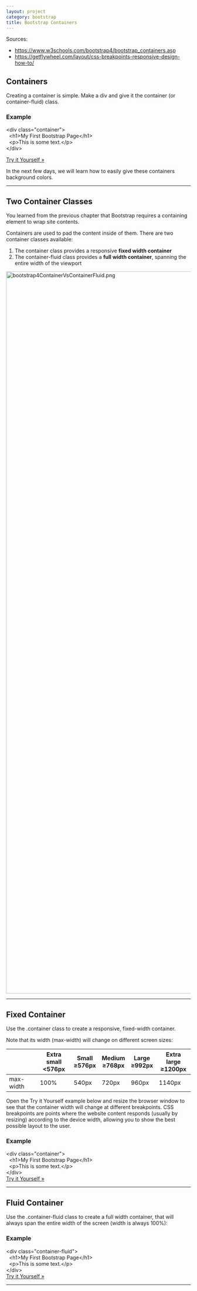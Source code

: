 ```yaml
---
layout: project
category: bootstrap
title: Bootstrap Containers
---
```

<p>Sources:</p>
<ul>
<li><a href="https://www.w3schools.com/bootstrap4/bootstrap_containers.asp">https://www.w3schools.com/bootstrap4/bootstrap_containers.asp</a></li>
<li><a href="https://getflywheel.com/layout/css-breakpoints-responsive-design-how-to/">https://getflywheel.com/layout/css-breakpoints-responsive-design-how-to/</a></li>
</ul>
<h2>Containers</h2>
<p><span >Creating a container is simple. Make a div and give it the container (or container-fluid) class.</span></p>
<h3>Example</h3>
<div class="w3-code notranslate htmlHigh">
<span class="tagnamecolor" ><span class="tagcolor">&lt;</span>div<span class="attributecolor"> class<span class="attributevaluecolor">="container"</span></span><span class="tagcolor">&gt;</span></span><br>  <span class="tagnamecolor"><span class="tagcolor">&lt;</span>h1<span class="tagcolor">&gt;</span></span>My First Bootstrap Page<span class="tagnamecolor"><span class="tagcolor">&lt;</span>/h1<span class="tagcolor">&gt;</span></span><br>  <span class="tagnamecolor"><span class="tagcolor">&lt;</span>p<span class="tagcolor">&gt;</span></span>This is some text.<span class="tagnamecolor"><span class="tagcolor">&lt;</span>/p<span class="tagcolor">&gt;</span></span> <br><span class="tagnamecolor" ><span class="tagcolor">&lt;</span>/div<span class="tagcolor">&gt;</span></span>
</div>
<p><a class="w3-btn w3-margin-bottom" href="https://www.w3schools.com/bootstrap4/tryit.asp?filename=trybs_gs_container2&amp;stacked=h" >Try it Yourself »</a></p>
<p>In the next few days, we will learn how to easily give these containers background colors.</p>
<hr>
<h2>Two Container Classes</h2>
<p>You learned from the previous chapter that Bootstrap requires a containing element to wrap site contents.</p>
<p>Containers are used to pad the content inside of them. <span >There are two container classes available:</span></p>
<ol>
<li><span >The container class provides a responsive <strong>fixed width container</strong></span></li>
<li><span >The container-fluid class provides a <strong>full width container</strong>, spanning the entire width of the viewport</span></li>
</ol>
<div class="w3-row-padding">
<div class="w3-half">
<div class="w3-padding-16">
<div class="w3-center w3-display-container"><img src="/wd/bootstrap/images/bootstrap4ContainerVsContainerFluid.png" alt="bootstrap4ContainerVsContainerFluid.png" width="1968" data-api-endpoint="https://hilliard.instructure.com/api/v1/courses/31582/files/10549841" data-api-returntype="File"></div>
</div>
</div>
</div>
<hr>
<h2>Fixed Container</h2>
<p>Use the .container class to create a responsive, fixed-width container.</p>
<p>Note that its width (max-width) will change on different screen sizes:</p>
<div class="w3-responsive">
<table class="w3-table w3-table-all">
<thead>
<tr>
<th></th>
<th>Extra small<br>&lt;576px</th>
<th>Small<br>≥576px</th>
<th>Medium<br>≥768px</th>
<th>Large<br>≥992px</th>
<th>Extra large<br>≥1200px</th>
</tr>
</thead>
<tbody>
<tr>
<td>max-width</td>
<td>100%</td>
<td>540px</td>
<td>720px</td>
<td>960px</td>
<td>1140px</td>
</tr>
</tbody>
</table>
</div>
<p>Open the Try it Yourself example below and resize the browser window to see that <span >the container width will change at different breakpoints</span>. <span >CSS breakpoints are points where the website content responds (usually by resizing) according to the device width, allowing you to show the best possible layout to the user.</span></p>
<div class="w3-example">
<h3>Example</h3>
<div class="w3-code notranslate htmlHigh">
<span class="tagnamecolor"><span class="tagcolor">&lt;</span>div<span class="attributecolor"> class<span class="attributevaluecolor">="container"</span></span><span class="tagcolor">&gt;</span></span><br>  <span class="tagnamecolor"><span class="tagcolor">&lt;</span>h1<span class="tagcolor">&gt;</span></span>My First Bootstrap Page<span class="tagnamecolor"><span class="tagcolor">&lt;</span>/h1<span class="tagcolor">&gt;</span></span><br>  <span class="tagnamecolor"><span class="tagcolor">&lt;</span>p<span class="tagcolor">&gt;</span></span>This is some text.<span class="tagnamecolor"><span class="tagcolor">&lt;</span>/p<span class="tagcolor">&gt;</span></span> <br><span class="tagnamecolor"><span class="tagcolor">&lt;</span>/div<span class="tagcolor">&gt;</span></span>
</div>
<a class="w3-btn w3-margin-bottom" href="https://www.w3schools.com/bootstrap4/tryit.asp?filename=trybs_gs_container2&amp;stacked=h" >Try it Yourself »</a>
</div>
<hr>
<h2>Fluid Container</h2>
<p>Use the .container-fluid class to create a full width container, that will always span the entire width of the screen (width is always 100%):</p>
<div class="w3-example">
<h3>Example</h3>
<div class="w3-code notranslate htmlHigh">
<span class="tagnamecolor"><span class="tagcolor">&lt;</span>div<span class="attributecolor"> class<span class="attributevaluecolor">="container-fluid"</span></span><span class="tagcolor">&gt;</span></span><br>  <span class="tagnamecolor"><span class="tagcolor">&lt;</span>h1<span class="tagcolor">&gt;</span></span>My First Bootstrap Page<span class="tagnamecolor"><span class="tagcolor">&lt;</span>/h1<span class="tagcolor">&gt;</span></span><br>  <span class="tagnamecolor"><span class="tagcolor">&lt;</span>p<span class="tagcolor">&gt;</span></span>This is some text.<span class="tagnamecolor"><span class="tagcolor">&lt;</span>/p<span class="tagcolor">&gt;</span></span> <br><span class="tagnamecolor"><span class="tagcolor">&lt;</span>/div<span class="tagcolor">&gt;</span></span>
</div>
<a class="w3-btn w3-margin-bottom" href="https://www.w3schools.com/bootstrap4/tryit.asp?filename=trybs_gs_container-fluid&amp;stacked=h" >Try it Yourself »</a>
</div>
<hr>
<p> </p>
